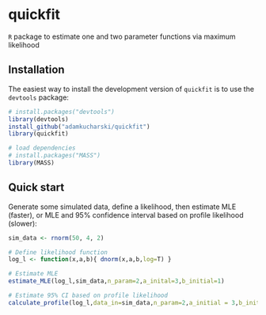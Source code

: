 # quickfit

`R` package to estimate one and two parameter functions via maximum likelihood

## Installation

The easiest way to install the development version of `quickfit` is to use the `devtools` package:

```r
# install.packages("devtools")
library(devtools)
install_github("adamkucharski/quickfit")
library(quickfit)

# load dependencies
# install.packages("MASS")
library(MASS)
```

## Quick start

Generate some simulated data, define a likelihood, then estimate MLE (faster), or MLE and 95% confidence interval based on profile likelihood (slower):

```r
sim_data <- rnorm(50, 4, 2)

# Define likelihood function
log_l <- function(x,a,b){ dnorm(x,a,b,log=T) }

# Estimate MLE
estimate_MLE(log_l,sim_data,n_param=2,a_inital=3,b_initial=1)

# Estimate 95% CI based on profile likelihood
calculate_profile(log_l,data_in=sim_data,n_param=2,a_initial = 3,b_initial = 1,precision=0.01)

```
